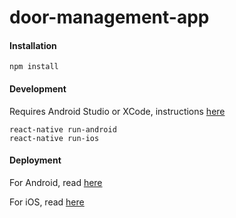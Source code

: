 # door-management-app

#### Installation
```
npm install
```

#### Development

Requires Android Studio or XCode,
instructions <a href="https://facebook.github.io/react-native/docs/getting-started.html" target="_blank">here</a>

```
react-native run-android
react-native run-ios
```

#### Deployment

For Android, read <a href="https://facebook.github.io/react-native/docs/signed-apk-android.html" target="_blank">here</a>

For iOS, read <a href="https://facebook.github.io/react-native/docs/running-on-device-ios.html#building-your-app-for-production" target="_blank">here</a>
